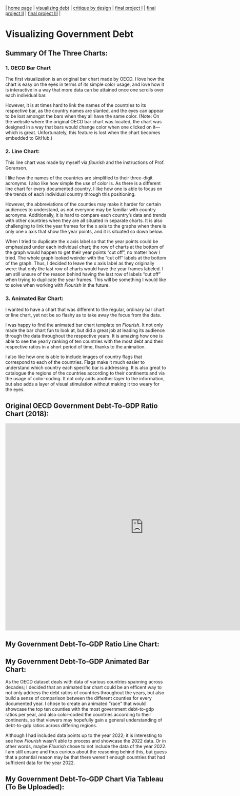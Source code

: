 | [home page](https://cmustudent.github.io/tswd-portfolio-templates/) | [visualizing debt](visualizing-government-debt) | [critique by design](critique-by-design) | [final project I](final-project-part-one) | [final project II](final-project-part-two) | [final project III](final-project-part-three) |

# Visualizing Government Debt
## Summary Of The Three Charts:
### 1. OECD Bar Chart
The first visualization is an original bar chart made by OECD.
I love how the chart is easy on the eyes in terms of its simple color usage, and love how it is interactive in a way that more data can be attained once one scrolls over each individual bar. 

However, it is at times hard to link the names of the countries to its respective bar, as the country names are slanted, and the eyes can appear to be lost amongst the bars when they all have the same color.
(Note: On the website where the original OECD bar chart was located, the chart was designed in a way that bars would change color when one clicked on it—which is great. Unfortunately, this feature is lost when the chart becomes embedded to GitHub.)


### 2. Line Chart:

This line chart was made by myself via _flourish_ and the instructions of Prof. Goranson.

I like how the names of the countries are simplified to their three-digit acronyms. I also like how simple the use of color is. As there is a different line chart for every documented country, I like how one is able to focus on the trends of each individual country through this positioning. 

However, the abbreviations of the counties may make it harder for certain audiences to understand, as not everyone may be familiar with country acronyms. Additionally, it is hard to compare each country’s data and trends with other countries when they are all situated in separate charts. It is also challenging to link the year frames for the x axis to the graphs when there is only one x axis that show the year points, and it is situated so down below. 

When I tried to duplicate the x axis label so that the year points could be emphasized under each individual chart; the row of charts at the bottom of the graph would happen to get their year points “cut off”, no matter how I tried. The whole graph looked weirder with the “cut off” labels at the bottom of the graph. Thus, I decided to leave the x axis label as they originally were: that only the last row of charts would have the year frames labeled. I am still unsure of the reason behind having the last row of labels “cut off” when trying to duplicate the year frames.
This will be something I would like to solve when working with _Flourish_ in the future.


### 3. Animated Bar Chart:

I wanted to have a chart that was different to the regular, ordinary bar chart or line chart, yet not be so flashy as to take away the focus from the data.

I was happy to find the animated bar chart template on _Flourish_. It not only made the bar chart fun to look at, but did a great job at leading its audience through the data throughout the respective years. It is amazing how one is able to see the yearly ranking of ten countries with the most debt and their respective ratios in a short period of time, thanks to the animation.

I also like how one is able to include images of country flags that correspond to each of the countries. Flags make it much easier to understand which country each specific bar is addressing. It is also great to catalogue the regions of the countries according to their continents and via the usage of color-coding. It not only adds another layer to the information, but also adds a layer of visual stimulation without making it too weary for the eyes.




## Original OECD Government Debt-To-GDP Ratio Chart (2018):
<iframe src="https://data.oecd.org/chart/7bgS" width="860" height="645" style="border: 0" mozallowfullscreen="true" webkitallowfullscreen="true" allowfullscreen="true"><a href="https://data.oecd.org/chart/7bgS" target="_blank">OECD Chart: General government debt, Total, % of GDP, Annual, 2018</a></iframe>

## My Government Debt-To-GDP Ratio Line Chart:
<div class="flourish-embed flourish-chart" data-src="visualisation/14983354"><script src="https://public.flourish.studio/resources/embed.js"></script></div>


## My Government Debt-To-GDP Animated Bar Chart:
<div class="flourish-embed flourish-bar-chart-race" data-src="visualisation/14984296"><script src="https://public.flourish.studio/resources/embed.js"></script></div>

As the OECD dataset deals with data of various countries spanning across decades; I decided that an animated bar chart could be an efficent way to not only address the debt ratios of countries throughout the years, but also build a sense of comparison between the different counties for every documented year. I chose to create an animated "race" that would showcase the top ten counties with the most government debt-to-gdp ratios per year, and also color-coded the countries according to their continents, so that viewers may hopefully gain a general understanding of debt-to-gdp ratios across differing regions.

Although I had included data points up to the year 2022; it is interesting to see how _Flourish_ wasn't able to process and showcase the 2022 data. Or in other words, maybe _Flourish_ chose to not include the data of the year 2022. I am still unsure and thus curious about the reasoning behind this, but guess that a potential reason may be that there weren't enough countries that had sufficient data for the year 2022.

## My Government Debt-To-GDP Chart Via Tableau (To Be Uploaded):
